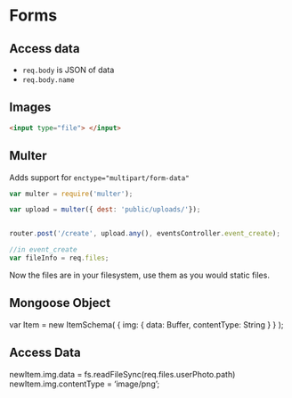 # Forms

## Access data
- `req.body` is JSON of data
- `req.body.name`

## Images
```HTML
<input type="file"> </input>
```

## Multer
Adds support for `enctype="multipart/form-data"`
```js
var multer = require('multer');

var upload = multer({ dest: 'public/uploads/'});


router.post('/create', upload.any(), eventsController.event_create);

//in event_create
var fileInfo = req.files;
```

Now the files are in your filesystem, use them as you would static files.

## Mongoose Object
var Item = new ItemSchema(
  { img:
      { data: Buffer, contentType: String }
  }
);

## Access Data
newItem.img.data = fs.readFileSync(req.files.userPhoto.path)
newItem.img.contentType = ‘image/png’;
